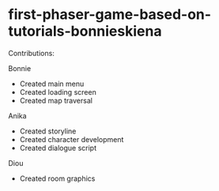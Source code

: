 # first-phaser-game-based-on-tutorials-bonnieskiena
Contributions: 

Bonnie
- Created main menu
- Created loading screen
- Created map traversal

Anika
- Created storyline
- Created character development
- Created dialogue script

Diou
- Created room graphics
